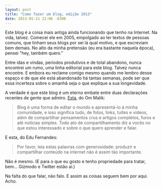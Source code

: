 ```yaml
---
layout: post
title: "Como fazer um blog, edição 2013"
date: 2013-05-21 22:06 -0300
---
```

Este blog é a coisa mais antiga ainda funcionando que tenho na Internet. Na vida, talvez. Comecei ele em 2005, empolgado ao ler textos de pessoas comuns, que tinham seus blogs por sei lá qual motivo, e que escreviam bem demais. No alto da minha pretensão (eu era bastante naquela época), pensei "hey, também quero."

Entre idas e vindas, períodos produtivos e de total abandono, nunca encontrei um rumo, uma linha editorial para este blog. Talvez nunca encontre. E embora eu reclame comigo mesmo quando me lembro desse espaço e de que ele está abandonado há tantas semanas, pode ser que essa incerteza sobre o amanhã seja o que explique a sua longevidade.

A verdade é que este blog é um eterno embate entre duas declarações recentes de gente que admiro. [Esta](http://gigaom.com/2013/05/10/how-the-new-york-times-can-fight-buzzfeed-reinvent-its-future/), do Om Malik:

> Blog é uma forma de editar o mundo e apresentá-lo à minha comunidade, e isso significa tudo, de fotos, links, tuítes e vídeos, além de compartilhar pensamentos crus e artigos completos, furos e até notícias simples. Todo ato de compartilhamento diz a vocês no que estou interessado e sobre o que quero aprender e falar.

E esta, do Edu Fernandes:

> Por favor, leia estas palavras com generosidade: produzir e compartilhar conteúdo na internet não é assim tão importante.

Não é mesmo. (E para o que eu gosto e tenho propriedade para tratar, bem… Gizmodo e Twitter estão aí.)

Na falta do que falar, não falo. E assim as coisas seguem bem por aqui. Acho.
